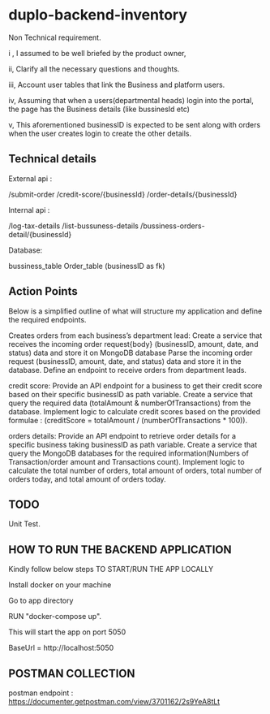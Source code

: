 # duplo-backend-inventory

Non Technical requirement.

i , I assumed to be well briefed by the product owner,

ii, Clarify all the necessary questions and thoughts.

iii, Account user tables that link the Business and platform users.

iv, Assuming that when a users(departmental heads) login into the portal, the page has the Business details (like bussinesId etc)

v, This aforementioned businessID is expected to be sent along with orders when the user creates login to create the other details.



Technical details
-------------------

External api :  

/submit-order
/credit-score/{businessId}
/order-details/{businessId}

Internal api : 

/log-tax-details
/list-bussuness-details
/bussiness-orders-detail/{businessId}


Database:

bussiness_table
Order_table (businessID as fk)


Action Points
----------------

Below is a simplified outline of what will structure my application and define the required endpoints.

Creates orders from each business’s department lead:
Create a service that receives the incoming order request{body} (businessID, amount, date, and status) data and store it on MongoDB database
Parse the incoming order request (businessID, amount, date, and status) data and store it in the database.
Define an endpoint to receive orders from department leads.



credit score:
Provide an API endpoint for a business to get their credit score based on their specific businessID as path variable.
Create a service that query the required data (totalAmount & numberOfTransactions) from the database.
Implement logic to calculate credit scores based on the provided formulae : (creditScore = totalAmount / (numberOfTransactions * 100)).



orders details:
Provide an API endpoint to retrieve order details for a specific business taking businessID as path variable.
Create a service that query the MongoDB databases for the required information(Numbers of Transaction/order amount and Transactions count).
Implement logic to calculate the total number of orders, total amount of orders, total number of orders today, and total amount of orders today.




TODO
--------

Unit Test.



HOW TO RUN THE BACKEND APPLICATION
-------------------------------------

Kindly follow below steps TO START/RUN THE APP LOCALLY

Install docker on your machine

Go to app directory

RUN "docker-compose up". 

This will start the app on port 5050

BaseUrl = http://localhost:5050


POSTMAN COLLECTION 
-------------------------


postman endpoint : https://documenter.getpostman.com/view/3701162/2s9YeA8tLt
